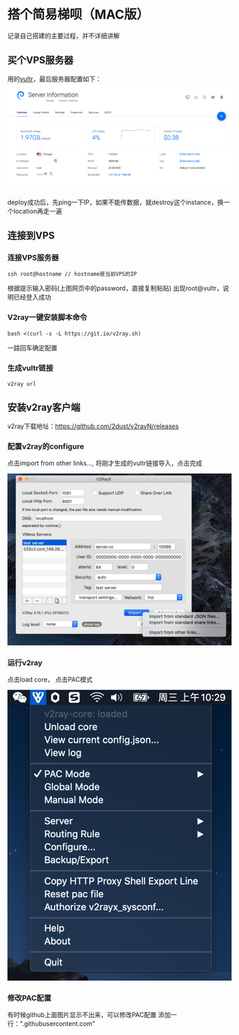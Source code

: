 # 搭个简易梯呗（MAC版）

记录自己搭建的主要过程，并不详细讲解

## 买个VPS服务器

用的[vultr](https://my.vultr.com/)，最后服务器配置如下：
![vultr](images/vutrl.png 'vutrl配置')

deploy成功后，先ping一下IP，如果不能传数据，就destroy这个instance，换一个location再走一遍

## 连接到VPS

### 连接VPS服务器
```
ssh root@hostname // hostname是当前VPS的IP
```
根据提示输入密码(上图网页中的password，直接复制粘贴)
出现root@vultr，说明已经登入成功

###  V2ray一键安装脚本命令

```
bash <(curl -s -L https://git.io/v2ray.sh)
```
一路回车确定配置

### 生成vultr链接

```
v2ray url
```

## 安装v2ray客户端

v2ray下载地址：https://github.com/2dust/v2rayN/releases

### 配置v2ray的configure

点击import from other links..., 将刚才生成的vultr链接导入，点击完成

![v2ray](images/v2ray.png 'v2ray配置')



### 运行v2ray

点击load core， 点击PAC模式

![v2ray](images/v2ray2.png 'v2ray配置2')


### 修改PAC配置

有时候github上面图片显示不出来，可以修改PAC配置
添加一行：".githubusercontent.com"
